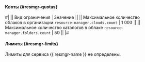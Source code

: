 #### Квоты {#resmgr-quotas}

#|
|| Вид ограничения | Значение ||
|| Максимальное количество облаков в организации 
`resource-manager.clouds.count` | 1 000 ||
|| Максимальное количество каталогов в облаке 
`resource-manager.folders.count` | 50 ||
|#


#### Лимиты {#resmgr-limits}

Лимиты для сервиса {{ resmgr-name }} не определены.
